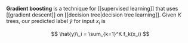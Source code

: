**Gradient boosting** is a technique for [[supervised learning]] that uses [[gradient descent]] on [[decision tree|decision tree learning]]. Given $K$ trees, our predicted label $\hat{y}$ for input $x_i$ is

$$
\hat{y}\_i = \sum_{k=1}^K f_k(x_i)
$$